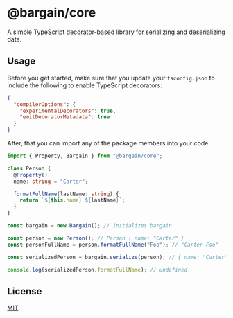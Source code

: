 # @bargain/core

A simple TypeScript decorator-based library for serializing and deserializing data.

## Usage

Before you get started, make sure that you update your `tsconfig.json` to include the following to enable TypeScript decorators:

```json
{
  "compilerOptions": {
    "experimentalDecorators": true,
    "emitDecoratorMetadata": true
  }
}
```

After, that you can import any of the package members into your code.

```ts
import { Property, Bargain } from "@bargain/core";

class Person {
  @Property()
  name: string = "Carter";

  formatFullName(lastName: string) {
    return `${this.name} ${lastName}`;
  }
}

const bargain = new Bargain(); // initializes bargain

const person = new Person(); // Person { name: "Carter" }
const personFullName = person.formatFullName("Foo"); // "Carter Foo"

const serializedPerson = bargain.serialize(person); // { name: "Carter" }

console.log(serializedPerson.formatFullName); // undefined
```

## License

[MIT](./LICENSE)

